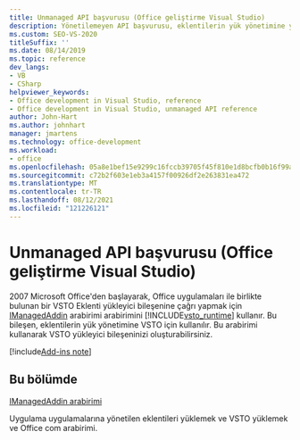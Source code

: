 ```yaml
---
title: Unmanaged API başvurusu (Office geliştirme Visual Studio)
description: Yönetilemeyen API başvurusu, eklentilerin yük yönetimine yardımcı VSTO kullanılır. Bu arabirimi kullanarak kendi VSTO yükleyici bileşeninizi de oluşturabilirsiniz.
ms.custom: SEO-VS-2020
titleSuffix: ''
ms.date: 08/14/2019
ms.topic: reference
dev_langs:
- VB
- CSharp
helpviewer_keywords:
- Office development in Visual Studio, reference
- Office development in Visual Studio, unmanaged API reference
author: John-Hart
ms.author: johnhart
manager: jmartens
ms.technology: office-development
ms.workload:
- office
ms.openlocfilehash: 05a8e1bef15e9299c16fccb39705f45f810e1d8bcfb0b16f99aab9b82ae29708
ms.sourcegitcommit: c72b2f603e1eb3a4157f00926df2e263831ea472
ms.translationtype: MT
ms.contentlocale: tr-TR
ms.lasthandoff: 08/12/2021
ms.locfileid: "121226121"
---
```

# <a name="unmanaged-api-reference-office-development-in-visual-studio"></a>Unmanaged API başvurusu (Office geliştirme Visual Studio)

2007 Microsoft Office'den başlayarak, Office uygulamaları ile birlikte bulunan bir VSTO Eklenti yükleyici bileşenine çağrı yapmak için [IManagedAddin](../vsto/imanagedaddin-interface.md) arabirimi arabirimini [!INCLUDE[vsto_runtime](../vsto/includes/vsto-runtime-md.md)] kullanır. Bu bileşen, eklentilerin yük yönetimine VSTO için kullanılır. Bu arabirimi kullanarak VSTO yükleyici bileşeninizi oluşturabilirsiniz.

[!include[Add-ins note](includes/addinsnote.md)]

## <a name="in-this-section"></a>Bu bölümde

[IManagedAddin arabirimi](../vsto/imanagedaddin-interface.md)

Uygulama uygulamalarına yönetilen eklentileri yüklemek ve VSTO yüklemek ve Office com arabirimi.

